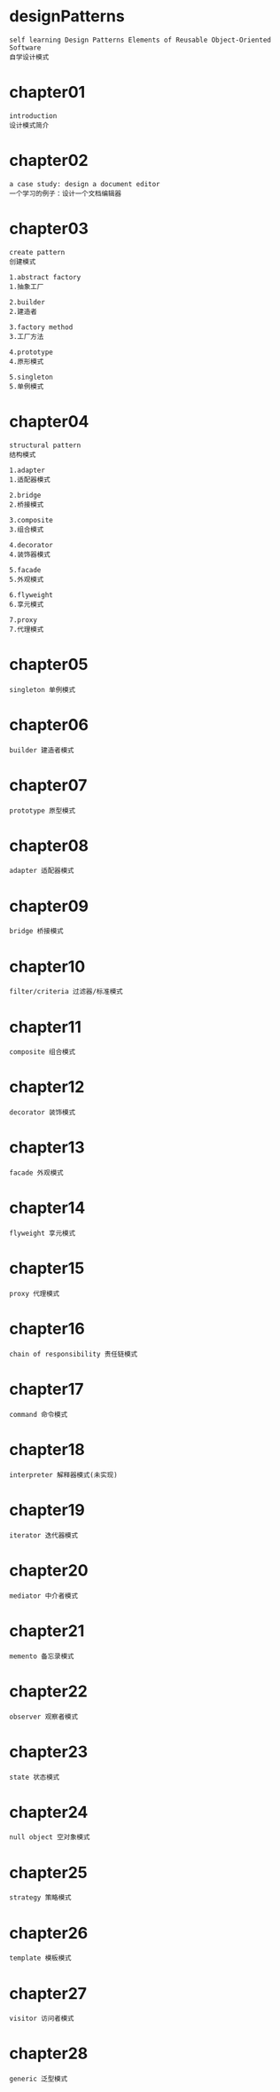 # designPatterns
    self learning Design Patterns Elements of Reusable Object-Oriented Software
    自学设计模式

# chapter01
    introduction
    设计模式简介

# chapter02
    a case study: design a document editor
    一个学习的例子：设计一个文档编辑器

# chapter03
    create pattern
    创建模式

    1.abstract factory
    1.抽象工厂

    2.builder
    2.建造者

    3.factory method
    3.工厂方法

    4.prototype
    4.原形模式

    5.singleton
    5.单例模式

# chapter04
    structural pattern
    结构模式

    1.adapter
    1.适配器模式

    2.bridge
    2.桥接模式

    3.composite
    3.组合模式

    4.decorator
    4.装饰器模式

    5.facade
    5.外观模式

    6.flyweight
    6.享元模式

    7.proxy
    7.代理模式

# chapter05
    singleton 单例模式

# chapter06
    builder 建造者模式

# chapter07
    prototype 原型模式

# chapter08
    adapter 适配器模式

# chapter09
    bridge 桥接模式

# chapter10
    filter/criteria 过滤器/标准模式

# chapter11
    composite 组合模式

# chapter12
    decorator 装饰模式

# chapter13
    facade 外观模式

# chapter14
    flyweight 享元模式

# chapter15
    proxy 代理模式

# chapter16
    chain of responsibility 责任链模式

# chapter17
    command 命令模式

# chapter18
    interpreter 解释器模式(未实现)

# chapter19
    iterator 迭代器模式

# chapter20
    mediator 中介者模式

# chapter21
    memento 备忘录模式

# chapter22
    observer 观察者模式

# chapter23
    state 状态模式

# chapter24
    null object 空对象模式

# chapter25
    strategy 策略模式

# chapter26
    template 模板模式

# chapter27
    visitor 访问者模式

# chapter28
    generic 泛型模式
